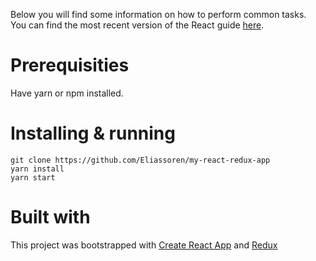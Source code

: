 
Below you will find some information on how to perform common tasks.<br>
You can find the most recent version of the React guide [here](https://github.com/facebookincubator/create-react-app/blob/master/packages/react-scripts/template/README.md).
# Prerequisities
Have yarn or npm installed.
# Installing & running
    git clone https://github.com/Eliassoren/my-react-redux-app
    yarn install
    yarn start
# Built with 
This project was bootstrapped with [Create React App](https://github.com/facebookincubator/create-react-app)
and [Redux](https://redux.js.org/)

    

